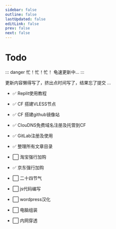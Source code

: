 ```yaml
---
sidebar: false
outline: false
lastUpdated: false
editLink: false
prev: false
next: false
---
```


# Todo

::: danger 忙！忙！忙！
龟速更新中...
:::

更新内容懒得写了，挤出点时间写了，结果忘了提交 ...

* ✅ Replit使用教程

* ✅ CF 搭建VLESS节点

* ✅ CF 搭建github镜像站

* ✅ ClouDNS免费域名注册及托管到CF

* ✅ GitLab注册及使用

* ✅  整理所有文章目录

* ⬜ 淘宝强行加购

* ✅ 京东强行加购

* ⬜ 二十四节气


* ⬜ js代码编写

* ⬜ wordpress汉化

* ⬜ 电脑组装

* ⬜ 内网穿透




